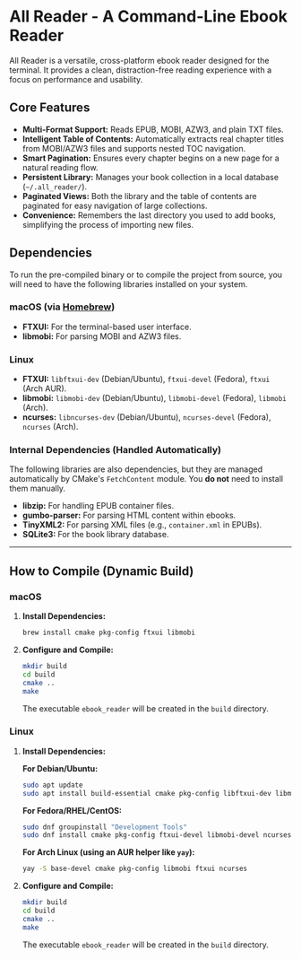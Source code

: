 # All Reader - A Command-Line Ebook Reader

All Reader is a versatile, cross-platform ebook reader designed for the terminal. It provides a clean, distraction-free reading experience with a focus on performance and usability.

## Core Features

- **Multi-Format Support:** Reads EPUB, MOBI, AZW3, and plain TXT files.
- **Intelligent Table of Contents:** Automatically extracts real chapter titles from MOBI/AZW3 files and supports nested TOC navigation.
- **Smart Pagination:** Ensures every chapter begins on a new page for a natural reading flow.
- **Persistent Library:** Manages your book collection in a local database (`~/.all_reader/`).
- **Paginated Views:** Both the library and the table of contents are paginated for easy navigation of large collections.
- **Convenience:** Remembers the last directory you used to add books, simplifying the process of importing new files.

## Dependencies

To run the pre-compiled binary or to compile the project from source, you will need to have the following libraries installed on your system.

### macOS (via [Homebrew](https://brew.sh/))

- **FTXUI:** For the terminal-based user interface.
- **libmobi:** For parsing MOBI and AZW3 files.

### Linux

- **FTXUI:** `libftxui-dev` (Debian/Ubuntu), `ftxui-devel` (Fedora), `ftxui` (Arch AUR).
- **libmobi:** `libmobi-dev` (Debian/Ubuntu), `libmobi-devel` (Fedora), `libmobi` (Arch).
- **ncurses:** `libncurses-dev` (Debian/Ubuntu), `ncurses-devel` (Fedora), `ncurses` (Arch).

### Internal Dependencies (Handled Automatically)

The following libraries are also dependencies, but they are managed automatically by CMake's `FetchContent` module. You **do not** need to install them manually.

- **libzip:** For handling EPUB container files.
- **gumbo-parser:** For parsing HTML content within ebooks.
- **TinyXML2:** For parsing XML files (e.g., `container.xml` in EPUBs).
- **SQLite3:** For the book library database.

---

## How to Compile (Dynamic Build)

### macOS

1.  **Install Dependencies:**
    ```bash
    brew install cmake pkg-config ftxui libmobi
    ```

2.  **Configure and Compile:**
    ```bash
    mkdir build
    cd build
    cmake ..
    make
    ```
    The executable `ebook_reader` will be created in the `build` directory.

### Linux

1.  **Install Dependencies:**

    **For Debian/Ubuntu:**
    ```bash
    sudo apt update
    sudo apt install build-essential cmake pkg-config libftxui-dev libmobi-dev libncurses-dev
    ```

    **For Fedora/RHEL/CentOS:**
    ```bash
    sudo dnf groupinstall "Development Tools"
    sudo dnf install cmake pkg-config ftxui-devel libmobi-devel ncurses-devel
    ```

    **For Arch Linux (using an AUR helper like `yay`):**
    ```bash
    yay -S base-devel cmake pkg-config libmobi ftxui ncurses
    ```

2.  **Configure and Compile:**
    ```bash
    mkdir build
    cd build
    cmake ..
    make
    ```
    The executable `ebook_reader` will be created in the `build` directory.
